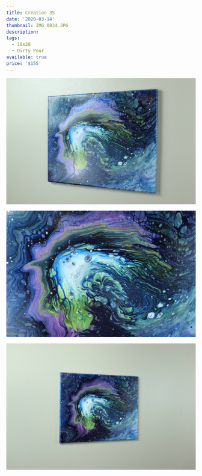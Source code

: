 ```yaml
---
title: Creation 35
date: '2020-03-14'
thumbnail: IMG_0834.JPG
description: 
tags:
  - 16x20
  - Dirty Pour
available: true
price: '$155'
---
```


![](IMG_0840.JPG)

![](IMG_0844.JPG)

![](IMG_0838.JPG)

